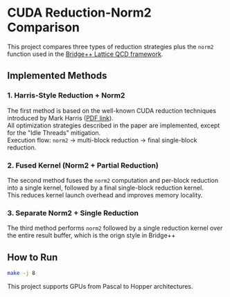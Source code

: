 # CUDA Reduction-Norm2 Comparison

This project compares three types of reduction strategies plus the `norm2` function used in the [Bridge++ Lattice QCD framework](https://bridge.kek.jp/Lattice-code/).

## Implemented Methods

### 1. Harris-Style Reduction + Norm2
The first method is based on the well-known CUDA reduction techniques introduced by Mark Harris ([PDF link](https://developer.download.nvidia.com/assets/cuda/files/reduction.pdf)).  
All optimization strategies described in the paper are implemented, except for the "Idle Threads" mitigation.  
Execution flow: `norm2` → multi-block reduction → final single-block reduction.

### 2. Fused Kernel (Norm2 + Partial Reduction)
The second method fuses the `norm2` computation and per-block reduction into a single kernel, followed by a final single-block reduction kernel.  
This reduces kernel launch overhead and improves memory locality.

### 3. Separate Norm2 + Single Reduction
The third method performs `norm2` followed by a single reduction kernel over the entire result buffer, which is the orign style in Bridge++

## How to Run

```bash
make -j 8
```

This project supports GPUs from Pascal to Hopper architectures.
